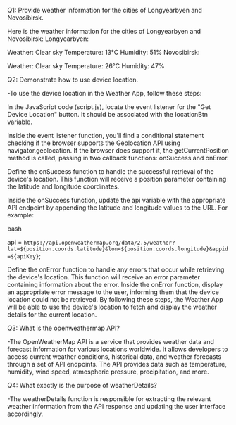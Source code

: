 Q1: Provide weather information for the cities of Longyearbyen and Novosibirsk.

Here is the weather information for the cities of Longyearbyen and Novosibirsk:
Longyearbyen:

Weather: Clear sky
Temperature: 13°C
Humidity: 51%
Novosibirsk:

Weather: Clear sky
Temperature: 26°C
Humidity: 47%

Q2: Demonstrate how to use device location.

-To use the device location in the Weather App, follow these steps:

In the JavaScript code (script.js), locate the event listener for the "Get Device Location" button. It should be associated with the locationBtn variable.

Inside the event listener function, you'll find a conditional statement checking if the browser supports the Geolocation API using navigator.geolocation. If the browser does support it, the getCurrentPosition method is called, passing in two callback functions: onSuccess and onError.

Define the onSuccess function to handle the successful retrieval of the device's location. This function will receive a position parameter containing the latitude and longitude coordinates.

Inside the onSuccess function, update the api variable with the appropriate API endpoint by appending the latitude and longitude values to the URL. For example:

bash

api = `https://api.openweathermap.org/data/2.5/weather?lat=${position.coords.latitude}&lon=${position.coords.longitude}&appid=${apiKey}`;

Define the onError function to handle any errors that occur while retrieving the device's location. This function will receive an error parameter containing information about the error.
Inside the onError function, display an appropriate error message to the user, informing them that the device location could not be retrieved.
By following these steps, the Weather App will be able to use the device's location to fetch and display the weather details for the current location.

Q3: What is the openweathermap API?

-The OpenWeatherMap API is a service that provides weather data and forecast information for various locations worldwide. It allows developers to access current weather conditions, historical data, and weather forecasts through a set of API endpoints. The API provides data such as temperature, humidity, wind speed, atmospheric pressure, precipitation, and more.

Q4: What exactly is the purpose of weatherDetails?

-The weatherDetails function is responsible for extracting the relevant weather information from the API response and updating the user interface accordingly.
